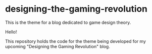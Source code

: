 # designing-the-gaming-revolution
This is the theme for a blog dedicated to game design theory.

Hello!

This repository holds the code for the theme being developed for my upcoming "Designing the Gaming Revolution" blog.
